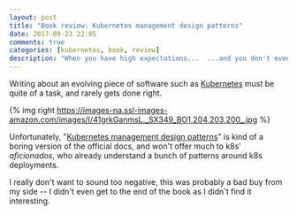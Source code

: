 ```yaml
---
layout: post
title: "Book review: Kubernetes management design patterns"
date: 2017-09-23 22:05
comments: true
categories: [kubernetes, book, review]
description: "When you have high expectations...  ...and you don't even get to the end of the book."
---
```


Writing about an evolving piece of software such as [Kubernetes](https://kubernetes.io/) must
be quite of a task, and rarely gets done right.

<!-- more -->

{% img right https://images-na.ssl-images-amazon.com/images/I/41grkGanmsL._SX349_BO1,204,203,200_.jpg %}

Unfortunately, "[Kubernetes management design patterns](https://www.amazon.com/Kubernetes-Management-Design-Patterns-Platforms/dp/148422597X)" is kind of a boring version of the official
docs, and won't offer much to k8s' *aficionados*, who already understand
a bunch of patterns around k8s deployments.

I really don't want to sound too negative, this was probably a bad buy
from my side -- I didn't even get to the end of the book
as I didn't find it interesting.
